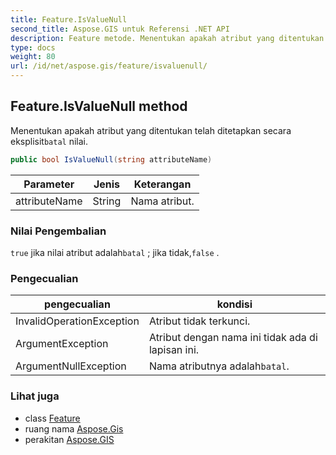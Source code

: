 ```yaml
---
title: Feature.IsValueNull
second_title: Aspose.GIS untuk Referensi .NET API
description: Feature metode. Menentukan apakah atribut yang ditentukan telah ditetapkan secara eksplisitbatal nilai.
type: docs
weight: 80
url: /id/net/aspose.gis/feature/isvaluenull/
---
```

## Feature.IsValueNull method

Menentukan apakah atribut yang ditentukan telah ditetapkan secara eksplisit`batal` nilai.

```csharp
public bool IsValueNull(string attributeName)
```

| Parameter | Jenis | Keterangan |
| --- | --- | --- |
| attributeName | String | Nama atribut. |

### Nilai Pengembalian

`true` jika nilai atribut adalah`batal` ; jika tidak,`false` .

### Pengecualian

| pengecualian | kondisi |
| --- | --- |
| InvalidOperationException | Atribut tidak terkunci. |
| ArgumentException | Atribut dengan nama ini tidak ada di lapisan ini. |
| ArgumentNullException | Nama atributnya adalah`batal`. |

### Lihat juga

* class [Feature](../)
* ruang nama [Aspose.Gis](../../feature/)
* perakitan [Aspose.GIS](../../../)


